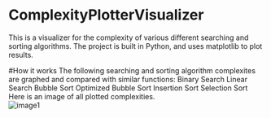# ComplexityPlotterVisualizer
This is a visualizer for the complexity of various different searching and sorting algorithms. The project is built in Python, and uses matplotlib to plot results.

#How it works
The following searching and sorting algorithm complexites are graphed and compared with similar functions: 
  Binary Search
  Linear Search
  Bubble Sort
  Optimized Bubble Sort
  Insertion Sort
  Selection Sort
Here is an image of all plotted complexities.  
![image1](https://user-images.githubusercontent.com/59344613/75643380-d324f900-5c0c-11ea-9e78-b4e562a2b4a0.jpeg)
